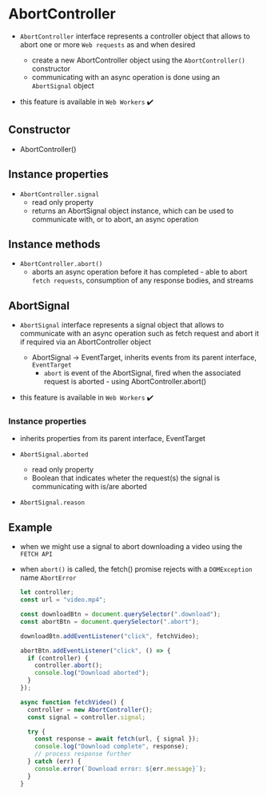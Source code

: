 # AbortController

- `AbortController` interface represents a controller object that allows to abort one or more `Web requests` as and when desired

  - create a new AbortController object using the `AbortController()` constructor
  - communicating with an async operation is done using an `AbortSignal` object

- this feature is available in `Web Workers` :heavy_check_mark:

## Constructor

- AbortController()

## Instance properties

- `AbortController.signal`
  - read only property
  - returns an AbortSignal object instance, which can be used to communicate with, or to abort, an async operation

## Instance methods

- `AbortController.abort()`
  - aborts an async operation before it has completed - able to abort `fetch requests`, consumption of any response bodies, and streams

## AbortSignal

- `AbortSignal` interface represents a signal object that allows to communicate with an async operation such as fetch request and abort it if required via an AbortController object

  - AbortSignal -> EventTarget, inherits events from its parent interface, `EventTarget`
    - `abort` is event of the AbortSignal, fired when the associated request is aborted - using AbortController.abort()

- this feature is available in `Web Workers` :heavy_check_mark:

### Instance properties

- inherits properties from its parent interface, EventTarget

- `AbortSignal.aborted`

  - read only property
  - Boolean that indicates wheter the request(s) the signal is communicating with is/are aborted

- `AbortSignal.reason`

## Example

- when we might use a signal to abort downloading a video using the `FETCH API`
- when `abort()` is called, the fetch() promise rejects with a `DOMException` name `AbortError`

  ```js
  let controller;
  const url = "video.mp4";

  const downloadBtn = document.querySelector(".download");
  const abortBtn = document.querySelector(".abort");

  downloadBtn.addEventListener("click", fetchVideo);

  abortBtn.addEventListener("click", () => {
    if (controller) {
      controller.abort();
      console.log("Download aborted");
    }
  });

  async function fetchVideo() {
    controller = new AbortController();
    const signal = controller.signal;

    try {
      const response = await fetch(url, { signal });
      console.log("Download complete", response);
      // process response further
    } catch (err) {
      console.error(`Download error: ${err.message}`);
    }
  }
  ```
